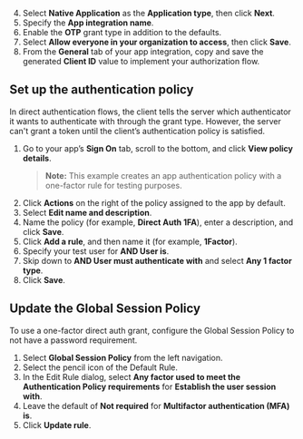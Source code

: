 4. Select **Native Application** as the **Application type**, then click **Next**.
5. Specify the **App integration name**.
6. Enable the **OTP** grant type in addition to the defaults.
7. Select **Allow everyone in your organization to access**, then click **Save**.
8. From the **General** tab of your app integration, copy and save the generated **Client ID** value to implement your authorization flow.

## Set up the authentication policy

In direct authentication flows, the client tells the server which authenticator it wants to authenticate with through the grant type. However, the server can't grant a token until the client’s authentication policy is satisfied.

1. Go to your app’s **Sign On** tab, scroll to the bottom, and click **View policy details**.
    > **Note:** This example creates an app authentication policy with a one-factor rule for testing purposes.
1. Click **Actions** on the right of the policy assigned to the app by default.
1. Select **Edit name and description**.
1. Name the policy (for example, **Direct Auth 1FA**), enter a description, and click **Save**.
1. Click **Add a rule**, and then name it (for example, **1Factor**).
1. Specify your test user for **AND User is**.
1. Skip down to **AND User must authenticate with** and select **Any 1 factor type**.
1. Click **Save**.

## Update the Global Session Policy

To use a one-factor direct auth grant, configure the Global Session Policy to not have a password requirement.<!-- After phase 1, this may change -->

1. Select **Global Session Policy** from the left navigation.
1. Select the pencil icon of the Default Rule.
1. In the Edit Rule dialog, select **Any factor used to meet the Authentication Policy requirements** for **Establish the user session with**.
1. Leave the default of **Not required** for **Multifactor authentication (MFA) is**.
1. Click **Update rule**.
